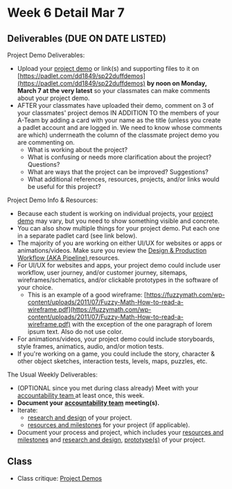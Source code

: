 # Week 6 Detail Mar 7

## Deliverables (DUE ON DATE LISTED)

Project Demo Deliverables:

* Upload your [project demo](../critiques-demos-presentations-and-exhibition/project\_demo.md) or link(s) and supporting files to it on [https://padlet.com/dd1849/sp22duffdemos](https://padlet.com/dd1849/sp22duffdemos) **by noon on Monday, March 7 at the very latest** so your classmates can make comments about your project demo.
* AFTER your classmates have uploaded their demo, comment on 3 of your classmates' project demos IN ADDITION TO the members of your A-Team by adding a card with your name as the title (unless you create a padlet account and are logged in. We need to know whose comments are which) underrneath the column of the classmate project demo you are commenting on.
  * What is working about the project?
  * What is confusing or needs more clarification about the project? Questions?
  * What are ways that the project can be improved? Suggestions?
  * What additional references, resources, projects, and/or links would be useful for this project?

Project Demo Info & Resources:

* Because each student is working on individual projects, your [project demo](../critiques-demos-presentations-and-exhibition/project\_demo.md) may vary, but you need to show something visible and concrete.&#x20;
* You can also show multiple things for your project demo. Put each one in a separate padlet card (see link below).
* The majority of you are working on either UI/UX for websites or apps or animations/videos. Make sure you review the [Design & Production Workflow (AKA Pipeline) ](../resources/design-and-production-workflow.md)resources.
* For UI/UX for websites and apps, your project demo could include user workflow, user journey, and/or customer journey, sitemaps, wireframes/schematics, and/or clickable prototypes in the software of your choice.&#x20;
  * This is an example of a good wireframe: [https://fuzzymath.com/wp-content/uploads/2011/07/Fuzzy-Math-How-to-read-a-wireframe.pdf](https://fuzzymath.com/wp-content/uploads/2011/07/Fuzzy-Math-How-to-read-a-wireframe.pdf) with the exception of the one paragraph of lorem ipsum text. Also do not use color.
* For animations/videos, your project demo could include storyboards, style frames, animatics, audio, and/or motion tests. &#x20;
* If you're working on a game, you could include the story, character & other object sketches, interaction tests, levels, maps, puzzles, etc.&#x20;

The Usual Weekly Deliverables:

* (OPTIONAL since you met during class already) Meet with your [accountability team ](../assignments/accountability\_partner.md)at least once, this week.&#x20;
* **Document your** [**accountability team**](../assignments/accountability\_partner.md) **meeting(s).**
* Iterate:&#x20;
  * [research and design](../assignments/project\_plan.md) of your project.
  * [resources and milestones](../assignments/project\_plan.md) for your project (if applicable).
* Document your process and project, which includes your [resources and milestones](../assignments/project\_plan.md) and [research and design](../assignments/project\_plan.md), [prototype(s)](../assignments/project\_plan.md) of your project.

## Class

* Class critique: [Project Demos](../critiques-demos-presentations-and-exhibition/project\_demo.md)
